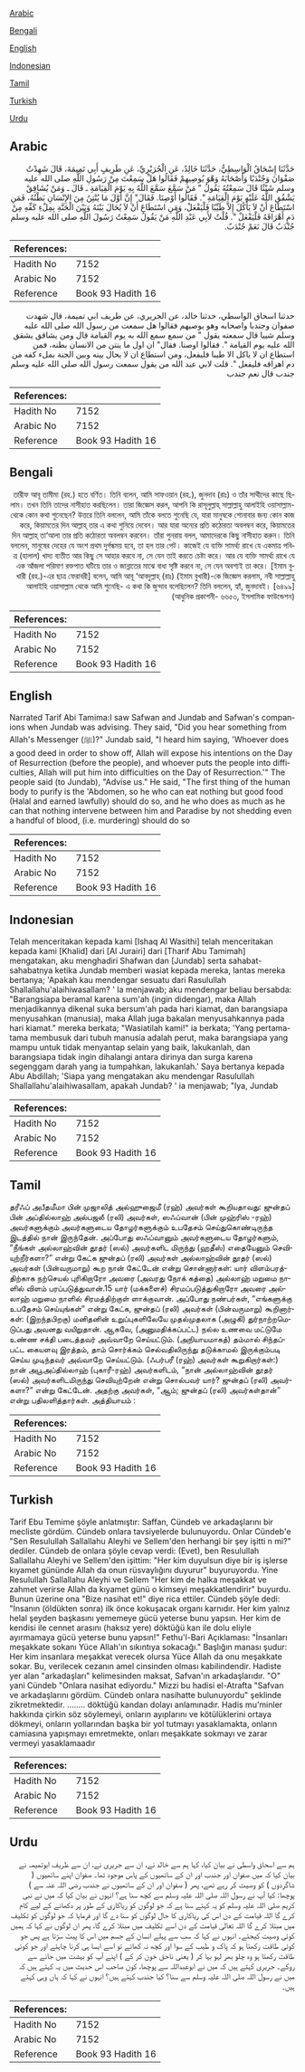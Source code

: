 [Arabic](#arabic)

[Bengali](#bengali)

[English](#english)

[Indonesian](#indonesian)

[Tamil](#tamil)

[Turkish](#turkish)

[Urdu](#urdu)

## Arabic


<div dir="rtl" lang="ar" style={{fontSize:'larger',backgroundColor:'#f8f9fa',padding:20}}>
حَدَّثَنَا إِسْحَاقُ الْوَاسِطِيُّ، حَدَّثَنَا خَالِدٌ، عَنِ الْجُرَيْرِيِّ، عَنِ طَرِيفٍ أَبِي تَمِيمَةَ، قَالَ شَهِدْتُ صَفْوَانَ وَجُنْدَبًا وَأَصْحَابَهُ وَهْوَ يُوصِيهِمْ فَقَالُوا هَلْ سَمِعْتَ مِنْ رَسُولِ اللَّهِ صلى الله عليه وسلم شَيْئًا قَالَ سَمِعْتُهُ يَقُولُ ‏"‏ مَنْ سَمَّعَ سَمَّعَ اللَّهُ بِهِ يَوْمَ الْقِيَامَةِ ـ قَالَ ـ وَمَنْ يُشَاقِقْ يَشْقُقِ اللَّهُ عَلَيْهِ يَوْمَ الْقِيَامَةِ ‏"‏‏.‏ فَقَالُوا أَوْصِنَا‏.‏ فَقَالَ‏"‏ إِنَّ أَوَّلَ مَا يُنْتِنُ مِنَ الإِنْسَانِ بَطْنُهُ، فَمَنِ اسْتَطَاعَ أَنْ لاَ يَأْكُلَ إِلاَّ طَيِّبًا فَلْيَفْعَلْ، وَمَنِ اسْتَطَاعَ أَنْ لاَ يُحَالَ بَيْنَهُ وَبَيْنَ الْجَنَّةِ بِمِلْءِ كَفِّهِ مِنْ دَمٍ أَهْرَاقَهُ فَلْيَفْعَلْ ‏"‏‏.‏ قُلْتُ لأَبِي عَبْدِ اللَّهِ مَنْ يَقُولُ سَمِعْتُ رَسُولَ اللَّهِ صلى الله عليه وسلم جُنْدَبٌ قَالَ نَعَمْ جُنْدَبٌ‏.‏
</div>
<div style={{backgroundColor:'#f8f9fa',padding:20, marginBottom: 10}}><table> <thead> <tr> <th>References:</th> <th></th> </tr> </thead> <tbody><tr><td>Hadith No</td><td>7152</td></tr><tr><td>Arabic No</td><td>7152</td></tr><tr><td>Reference</td><td>Book 93 Hadith 16</td></tr></tbody></table></div>


<div dir="rtl" lang="ar" style={{fontSize:'larger',backgroundColor:'#f8f9fa',padding:20}}>
حدثنا اسحاق الواسطي، حدثنا خالد، عن الجريري، عن طريف ابي تميمة، قال شهدت صفوان وجندبا واصحابه وهو يوصيهم فقالوا هل سمعت من رسول الله صلى الله عليه وسلم شييا قال سمعته يقول " من سمع سمع الله به يوم القيامة قال ومن يشاقق يشقق الله عليه يوم القيامة ". فقالوا اوصنا. فقال" ان اول ما ينتن من الانسان بطنه، فمن استطاع ان لا ياكل الا طيبا فليفعل، ومن استطاع ان لا يحال بينه وبين الجنة بملء كفه من دم اهراقه فليفعل ". قلت لابي عبد الله من يقول سمعت رسول الله صلى الله عليه وسلم جندب قال نعم جندب
</div>
<div style={{backgroundColor:'#f8f9fa',padding:20, marginBottom: 10}}><table> <thead> <tr> <th>References:</th> <th></th> </tr> </thead> <tbody><tr><td>Hadith No</td><td>7152</td></tr><tr><td>Arabic No</td><td>7152</td></tr><tr><td>Reference</td><td>Book 93 Hadith 16</td></tr></tbody></table></div>

## Bengali


<div dir="rtl" lang="bn" style={{fontSize:'larger',backgroundColor:'#f8f9fa',padding:20}}>
তারীফ আবূ তামীমা (রহ.) হতে বর্ণিত। তিনি বলেন, আমি সাফওয়ান (রহ.), জুনদাব (রাঃ) ও তাঁর সাথীদের কাছে ছিলাম। তখন তিনি তাদের নাসীহাত করছিলেন। তারা জিজ্ঞেস করল, আপনি কি রাসূলুল্লাহ্ সাল্লাল্লাহু আলাইহি ওয়াসাল্লাম- থেকে কোন কথা শুনেছেন? উত্তরে তিনি বললেন, আমি তাঁকে বলতে শুনেছি যে, যারা মানুষকে শোনাবার জন্য কোন কাজ করে, কিয়ামতের দিন আল্লাহ্ তার এ কথা শুনিয়ে দেবেন। আর যারা অন্যের প্রতি কঠোরতা অবলম্বন করে, কিয়ামতের দিন আল্লাহ্ তা‘আলা তার প্রতি কঠোরতা অবলম্বন করবেন। তাঁরা পুনরায় বলল, আমাদেরকে কিছু নাসীহাত করুন। তিনি বললেন, মানুষের দেহের যে অংশ প্রথম দুর্গন্ধময় হবে, তা হল তার পেট। কাজেই যে ব্যক্তি সামর্থ্য রাখে যে একমাত্র পবিত্র (হালাল) খাদ্য ব্যতীত আর কিছু সে আহার করবে না, সে যেন তাই করতে চেষ্টা করে। আর যে ব্যক্তি সামর্থ্য রাখে যে এক আঁজলা পরিমাণ রক্তপাত ঘটিয়ে তার ও জান্নাতের মাঝে বাধা সৃষ্টি করবে না, সে যেন অবশ্যই তা করে। [ইমাম বুখারী (রহ.)-এর ছাত্র ফেরাবরী] বলেন, আমি আবূ ‘আবদুল্লাহ্ (রাঃ) (ইমাম বুখারী)-কে জিজ্ঞেস করলাম, নবী সাল্লাল্লাহু আলাইহি ওয়াসাল্লাম থেকে আমি শুনেছি- এ কথা কি জুন্দাব বলেছিলেন? তিনি বললেন, হ্যাঁ, জুনদাবই। [৬৪৯৯] (আধুনিক প্রকাশনী- ৬৬৫৩, ইসলামিক ফাউন্ডেশন)
</div>
<div style={{backgroundColor:'#f8f9fa',padding:20, marginBottom: 10}}><table> <thead> <tr> <th>References:</th> <th></th> </tr> </thead> <tbody><tr><td>Hadith No</td><td>7152</td></tr><tr><td>Arabic No</td><td>7152</td></tr><tr><td>Reference</td><td>Book 93 Hadith 16</td></tr></tbody></table></div>

## English


<div dir="ltr" lang="en" style={{fontSize:'larger',backgroundColor:'#f8f9fa',padding:20}}>
Narrated Tarif Abi Tamima:I saw Safwan and Jundab and Safwan's companions when Jundab was advising. They said, "Did you hear something from Allah's Messenger (ﷺ)?" Jundab said, "I heard him saying, 'Whoever does a good deed in order to show off, Allah will expose his intentions on the Day of Resurrection (before the people), and whoever puts the people into difficulties, Allah will put him into difficulties on the Day of Resurrection.'" The people said (to Jundab), "Advise us." He said, "The first thing of the human body to purify is the 'Abdomen, so he who can eat nothing but good food (Halal and earned lawfully) should do so, and he who does as much as he can that nothing intervene between him and Paradise by not shedding even a handful of blood, (i.e. murdering) should do so
</div>
<div style={{backgroundColor:'#f8f9fa',padding:20, marginBottom: 10}}><table> <thead> <tr> <th>References:</th> <th></th> </tr> </thead> <tbody><tr><td>Hadith No</td><td>7152</td></tr><tr><td>Arabic No</td><td>7152</td></tr><tr><td>Reference</td><td>Book 93 Hadith 16</td></tr></tbody></table></div>

## Indonesian


<div dir="ltr" lang="id" style={{fontSize:'larger',backgroundColor:'#f8f9fa',padding:20}}>
Telah menceritakan kepada kami [Ishaq Al Wasithi] telah menceritakan kepada kami [Khalid] dari [Al Jurairi] dari [Tharif Abu Tamimah] mengatakan, aku menghadiri Shafwan dan [Jundab] serta sahabat-sahabatnya ketika Jundab memberi wasiat kepada mereka, lantas mereka bertanya; 'Apakah kau mendengar sesuatu dari Rasulullah Shallallahu'alaihiwasallam? ' Ia menjawab; aku mendengar beliau bersabda: "Barangsiapa beramal karena sum'ah (ingin didengar), maka Allah menjadikannya dikenal suka bersum'ah pada hari kiamat, dan barangsiapa menyusahkan (manusia), maka Allah juga bakalan menyusahkannya pada hari kiamat." mereka berkata; "Wasiatilah kami!" ia berkata; 'Yang pertama-tama membusuk dari tubuh manusia adalah perut, maka barangsiapa yang mampu untuk tidak menyantap selain yang baik, lakukanlah, dan barangsiapa tidak ingin dihalangi antara dirinya dan surga karena segenggam darah yang ia tumpahkan, lakukanlah.' Saya bertanya kepada Abu Abdillah; 'Siapa yang mengatakan aku mendengar Rasulullah Shallallahu'alaihiwasallam, apakah Jundab? ' ia menjawab; "Iya, Jundab
</div>
<div style={{backgroundColor:'#f8f9fa',padding:20, marginBottom: 10}}><table> <thead> <tr> <th>References:</th> <th></th> </tr> </thead> <tbody><tr><td>Hadith No</td><td>7152</td></tr><tr><td>Arabic No</td><td>7152</td></tr><tr><td>Reference</td><td>Book 93 Hadith 16</td></tr></tbody></table></div>

## Tamil


<div dir="ltr" lang="ta" style={{fontSize:'larger',backgroundColor:'#f8f9fa',padding:20}}>
தரீஃப் அபீதமீமா பின் முஜாலித் அல்ஹுஜைமீ (ரஹ்) அவர்கள் கூறியதாவது: ஜுன்தப் பின் அப்தில்லாஹ் அல்பஜலீ (ரலி) அவர்கள், ஸஃப்வான் (பின் முஹ்ரிஸ் -ரஹ்) அவர்களுக்கும் அவர்களுடைய தோழர்களுக்கும் உபதேசம் செய்துகொண்டிருந்த இடத்தில் நான் இருந்தேன். அப்போது ஸஃப்வானும் அவர்களுடைய தோழர்களும், “நீங்கள் அல்லாஹ்வின் தூதர் (ஸல்) அவர்களிட மிருந்து (ஹதீஸ்) எதையேனும் செவியுற்றீர்களா?” என்று கேட்க ஜுன்தப் (ரலி) அவர்கள் அல்லாஹ்வின் தூதர் (ஸல்) அவர்கள் (பின்வருமாறு) கூற நான் கேட்டேன் என்று சொன்னார்கள்: யார் விளம்பரத்திற்காக நற்செயல் புரிகிறாரோ அவரை (அவரது நோக் கத்தை) அல்லாஹ் மறுமை நாளில் விளம் பரப்படுத்துவான்.15 யார் (மக்களைச்) சிரமப்படுத்துகிறாரோ அவரை அல்லாஹ் மறுமை நாளில் சிரமத்திற்குள் ளாக்குவான். அப்போது நண்பர்கள், “எங்களுக்கு உபதேசம் செய்யுங்கள்” என்று கேட்க, ஜுன்தப் (ரலி) அவர்கள் (பின்வருமாறு) கூறினார்கள்: (இறந்தபிறகு) மனிதனின் உறுப்புகளிலேயே முதல்முதலாக (அழுகி) துர்நாற்றமெடுப்பது அவனது வயிறுதான். ஆகவே, (அனுமதிக்கப்பட்ட) நல்ல உணவை மட்டுமே உண்ண சக்தி படைத்தவர் அவ்வாறே செய்யட்டும். (அநியாயமாகத்) தம்மால் சிந்தப்பட்ட கையளவு இரத்தம், தாம் சொர்க்கம் செல்வதிலிருந்து தடுக்காமல் இருக்கும்படி செய்ய முடிந்தவர் அவ்வாறே செய்யட்டும். (ஃபர்பரீ (ரஹ்) அவர்கள் கூறுகிறார்கள்:) நான் அபூஅப்தில்லாஹ் (புகாரீ-ரஹ்) அவர்களிடம், “நான் அல்லாஹ்வின் தூதர் (ஸல்) அவர்களிடமிருந்து செவியுற்றேன் என்று சொல்பவர் யார்? ஜுன்தப் (ரலி) அவர்களா?” என்று கேட்டேன். அதற்கு அவர்கள், “ஆம்; ஜுன்தப் (ரலி) அவர்கள்தான்” என்று பதிலளித்தார்கள். அத்தியாயம் :
</div>
<div style={{backgroundColor:'#f8f9fa',padding:20, marginBottom: 10}}><table> <thead> <tr> <th>References:</th> <th></th> </tr> </thead> <tbody><tr><td>Hadith No</td><td>7152</td></tr><tr><td>Arabic No</td><td>7152</td></tr><tr><td>Reference</td><td>Book 93 Hadith 16</td></tr></tbody></table></div>

## Turkish


<div dir="ltr" lang="tr" style={{fontSize:'larger',backgroundColor:'#f8f9fa',padding:20}}>
Tarif Ebu Temime şöyle anlatmıştır: Saffan, Cündeb ve arkadaşlarını bir mecliste gördüm. Cündeb onlara tavsiyelerde bulunuyordu. Onlar Cündeb'e "Sen Resulullah Sallallahu Aleyhi ve Sellem'den herhangi bir şey işitti n mi?" dediler. Cündeb de onlara şöyle cevap verdi: (Evet), ben Resulullah Sallallahu Aleyhi ve Sellem'den işittim: "Her kim duyulsun diye bir iş işlerse kıyamet gününde Allah da onun rüsvaylığını duyurur" buyuruyordu. Yine Resulullah Sallallahu Aleyhi ve Sellem "Her kim de halka meşakkat ve zahmet verirse Allah da kıyamet günü o kimseyi meşakkatlendirir" buyurdu. Bunun üzerine ona "Bize nasihat et!" diye rica ettiler. Cündeb şöyle dedi: "İnsanın (öldükten sonra) ilk önce kokuşacak organı karnıdır. Her kim yalnız helal şeyden başkasını yememeye gücü yeterse bunu yapsın. Her kim de kendisi ile cennet arasını (haksız yere) döktüğü kan ile dolu eliyle ayırmamaya gücü yeterse bunu yapsın!" Fethu'l-Bari Açıklaması: "İnsanları meşakkate sokanı Yüce Allah'ın sıkıntıya sokacağı." Başlığın manası şudur: Her kim insanlara meşakkat verecek olursa Yüce Allah da onu meşakkate sokar. Bu, verilecek cezanın amel cinsinden olması kabilindendir. Hadiste yer alan "arkadaşları" kelimesinden maksat, Safvan'ın arkadaşlarıdır. "O" yani Cündeb "Onlara nasihat ediyordu." Mizzi bu hadisi el-Atrafta "Safvan ve arkadaşlarını gördüm. Cündeb onlara nasihatte bulunuyordu" şeklinde zikretmektedir. ........ döktüğü kandan dolayı anlamınadır. Hadis mu'minler hakkında çirkin söz söylemeyi, onların ayıplarını ve kötülüklerini ortaya dökmeyi, onların yollarından başka bir yol tutmayı yasaklamakta, onların camiasına yapışmayı emretmekte, onları meşakkate sokmayı ve zarar vermeyi yasaklamaadır
</div>
<div style={{backgroundColor:'#f8f9fa',padding:20, marginBottom: 10}}><table> <thead> <tr> <th>References:</th> <th></th> </tr> </thead> <tbody><tr><td>Hadith No</td><td>7152</td></tr><tr><td>Arabic No</td><td>7152</td></tr><tr><td>Reference</td><td>Book 93 Hadith 16</td></tr></tbody></table></div>

## Urdu


<div dir="rtl" lang="ur" style={{fontSize:'larger',backgroundColor:'#f8f9fa',padding:20}}>
ہم سے اسحاق واسطی نے بیان کیا، کہا ہم سے خالد نے، ان سے جریری نے، ان سے ظریف ابوتمیمہ نے بیان کیا کہ میں صفوان اور جندب اور ان کے ساتھیوں کے پاس موجود تھا۔ صفوان اپنے ساتھیوں ( شاگردوں ) کو وصیت کر رہے تھے، پھر ( صفوان اور ان کے ساتھیوں نے جندب رضی اللہ عنہ سے ) پوچھا: کیا آپ نے رسول اللہ صلی اللہ علیہ وسلم سے کچھ سنا ہے؟ انہوں نے بیان کیا کہ میں نے نبی کریم صلی اللہ علیہ وسلم کو یہ کہتے سنا ہے کہ جو لوگوں کو ریاکاری کے طور پر دکھانے کے لیے کام کرے گا اللہ قیامت کے دن اس کی ریاکاری کا حال لوگوں کو سنا دے گا اور فرمایا کہ جو لوگوں کو تکلیف میں مبتلا کرے گا اللہ تعالیٰ قیامت کے دن اسے تکلیف میں مبتلا کرے گا، پھر ان لوگوں نے کہا کہ ہمیں کوئی وصیت کیجئے۔ انہوں نے کہا کہ سب سے پہلے انسان کے جسم میں اس کا پیٹ سڑتا ہے پس جو کوئی طاقت رکھتا ہو کہ پاک و طیب کے سوا اور کچھ نہ کھائے تو اسے ایسا ہی کرنا چاہئے اور جو کوئی طاقت رکھتا ہو وہ چلو بھر لہو بہا کر ( یعنی ناحق خون کر کے ) اپنے آپ کو بہشت میں جانے سے روکے۔ جریری کہتے ہیں کہ میں نے ابوعبداللہ سے پوچھا، کون صاحب اس حدیث میں یہ کہتے ہیں کہ میں نے رسول اللہ صلی اللہ علیہ وسلم سے سنا؟ کیا جندب کہتے ہیں؟ انہوں نے کہا کہ ہاں وہی کہتے ہیں۔
</div>
<div style={{backgroundColor:'#f8f9fa',padding:20, marginBottom: 10}}><table> <thead> <tr> <th>References:</th> <th></th> </tr> </thead> <tbody><tr><td>Hadith No</td><td>7152</td></tr><tr><td>Arabic No</td><td>7152</td></tr><tr><td>Reference</td><td>Book 93 Hadith 16</td></tr></tbody></table></div>